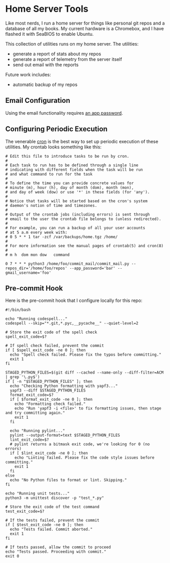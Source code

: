 # Home Server Tools

Like most nerds, I run a home server for things like personal git repos and a
database of all my books. My current hardware is a Chromebox, and I have flashed
it with SeaBIOS to enable Ubuntu.

This collection of utilities runs on my home server.  The utilities:
* generate a report of stats about my repos
* generate a report of telemetry from the server itself
* send out email with the reports

Future work includes:
* automatic backup of my repos

## Email Configuration

Using the email functionality requires
[an app password](https://support.google.com/mail/answer/185833?hl=en).

## Configuring Periodic Execution

The venerable [cron](https://manpages.debian.org/unstable/cron/cron.8.en.html)
is the best way to set up periodic execution of these utilities. My crontab
looks something like this:

```
# Edit this file to introduce tasks to be run by cron.
# 
# Each task to run has to be defined through a single line
# indicating with different fields when the task will be run
# and what command to run for the task
# 
# To define the time you can provide concrete values for
# minute (m), hour (h), day of month (dom), month (mon),
# and day of week (dow) or use '*' in these fields (for 'any').
# 
# Notice that tasks will be started based on the cron's system
# daemon's notion of time and timezones.
# 
# Output of the crontab jobs (including errors) is sent through
# email to the user the crontab file belongs to (unless redirected).
# 
# For example, you can run a backup of all your user accounts
# at 5 a.m every week with:
# 0 5 * * 1 tar -zcf /var/backups/home.tgz /home/
# 
# For more information see the manual pages of crontab(5) and cron(8)
# 
# m h  dom mon dow   command

0 7 * * * python3 /home/foo/commit_mail/commit_mail.py --repos_dir='/home/foo/repos' --app_password='bar' --gmail_username='foo'
```

## Pre-commit Hook

Here is the pre-commit hook that I configure locally for this repo:

```
#!/bin/bash

echo "Running codespell..."
codespell --skip="*.git,*.pyc,__pycache__" --quiet-level=2

# Store the exit code of the spell check
spell_exit_code=$?

# If spell check failed, prevent the commit
if [ $spell_exit_code -ne 0 ]; then
  echo "Spell check failed. Please fix the typos before committing."
  exit 1
fi

STAGED_PYTHON_FILES=$(git diff --cached --name-only --diff-filter=ACM | grep '\.py$')
if [ -n "$STAGED_PYTHON_FILES" ]; then
  echo "Checking Python formatting with yapf3..."
  yapf3 --diff $STAGED_PYTHON_FILES
  format_exit_code=$?
  if [ $format_exit_code -ne 0 ]; then
    echo "Formatting check failed."
    echo "Run 'yapf3 -i <file>' to fix formatting issues, then stage and try committing again."
    exit 1
  fi

  echo "Running pylint..."
  pylint --output-format=text $STAGED_PYTHON_FILES
  lint_exit_code=$?
  # pylint returns a bitmask exit code, we're looking for 0 (no errors)
  if [ $lint_exit_code -ne 0 ]; then
    echo "Linting failed. Please fix the code style issues before committing."
    exit 1
  fi
else
  echo "No Python files to format or lint. Skipping."
fi

echo "Running unit tests..."
python3 -m unittest discover -p "test_*.py"

# Store the exit code of the test command
test_exit_code=$?

# If the tests failed, prevent the commit
if [ $test_exit_code -ne 0 ]; then
  echo "Tests failed. Commit aborted."
  exit 1
fi

# If tests passed, allow the commit to proceed
echo "Tests passed. Proceeding with commit."
exit 0
```
